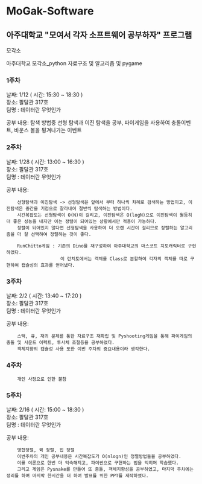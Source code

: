 # MoGak-Software
## 아주대학교 "모여서 각자 소프트웨어 공부하자" 프로그램

모각소

아주대학교 모각소_python 자료구조 및 알고리즘 및 pygame  
  
### 1주차  
날짜: 1/12 ( 시간: 15:30 ~ 18:30 )  
장소: 팔달관 317호  
팀명 : 데이터란 무엇인가  

공부 내용: 탐색 방법중 선형 탐색과 이진 탐색을 공부, 파이게임을 사용하여 충돌이벤트, 바운스 볼을 튕겨나가는 이벤트  
  
### 2주차  
날짜: 1/28 ( 시간: 13:00 ~ 16:30 )  
장소: 팔달관 317호  
팀명 : 데이터란 무엇인가  

공부 내용:  

        선형탐색과 이진탐색 -> 선형탐색은 앞에서 부터 하나씩 차례로 검색하는 방법이고, 이진탐색은 중간을 기점으로 잘라내어 절반씩 탐색하는 방법이다.
        시간복잡도는 선형탐색이 O(N)이 걸리고, 이진탐색은 O(logN)으로 이진탐색이 월등히 더 좋은 성능을 내지만 이는 정렬이 되어있는 상황에서만 적용이 가능하다.
        정렬이 되어있지 않다면 선형탐색을 사용하여 더 오랜 시간이 걸리므로 정렬하는 알고리즘을 더 잘 선택하여 정렬하는 것이 좋다.
        
        RunChitto게임 : 기존의 Dino를 재구성하여 아주대학교의 마스코트 치토캐릭터로 구현하였다.
                        이 런치토에서는 객체를 Class로 분할하여 각자의 객체를 따로 구현하여 캡슐성의 효과를 얻어냈다.

### 3주차
날짜: 2/2 ( 시간: 13:40 ~ 17:20 )  
장소: 팔달관 317호  
팀명 : 데이터란 무엇인가  

공부 내용: 

        스택, 큐, 재귀 문제를 통한 자료구조 재확립 및 Pyshooting게임을 통해 파이게임의 충돌 및 사운드 이펙트, 투사체 조절등을 공부하였다.
        객체지향의 캡슐성 사용 또한 이번 주차의 중요내용이라 생각한다.



### 4주차
        개인 사정으로 인한 불참



### 5주차
날짜: 2/16 ( 시간: 15:00 ~ 18:30 )  
장소: 팔달관 317호  
팀명 : 데이터란 무엇인가  

공부 내용: 

        병합정렬, 퀵 정렬, 힙 정렬
        이번주차의 개인 공부내용은 시간복잡도가 O(nlogn)인 정렬방법들을 공부하였다.
        이를 이론으로 한번 더 익숙해지고, 파이썬으로 구현하는 법을 익히며 학습했다.
        그리고 게임은 Pysnake를 만들어 또 충돌, 객체지향성을 공부하였고, 마지막 주차에는 정리를 하며 마지막 한시간을 더 하여 발표를 위한 PPT를 제작하였다.